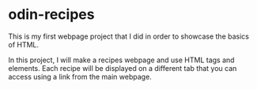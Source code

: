 # odin-recipes

This is my first webpage project that I did in order to showcase the basics of HTML.

In this project, I will make a recipes webpage and use HTML tags and elements. Each recipe will be displayed on a different tab that you can access using a link from the main webpage.

